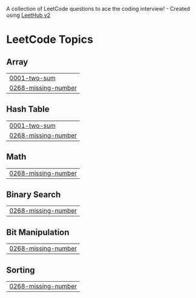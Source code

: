 A collection of LeetCode questions to ace the coding interview! - Created using [LeetHub v2](https://github.com/arunbhardwaj/LeetHub-2.0)
<!---LeetCode Topics Start-->
# LeetCode Topics
## Array
|  |
| ------- |
| [0001-two-sum](https://github.com/ShigekuniWork/algorithm/tree/master/0001-two-sum) |
| [0268-missing-number](https://github.com/ShigekuniWork/algorithm/tree/master/0268-missing-number) |
## Hash Table
|  |
| ------- |
| [0001-two-sum](https://github.com/ShigekuniWork/algorithm/tree/master/0001-two-sum) |
| [0268-missing-number](https://github.com/ShigekuniWork/algorithm/tree/master/0268-missing-number) |
## Math
|  |
| ------- |
| [0268-missing-number](https://github.com/ShigekuniWork/algorithm/tree/master/0268-missing-number) |
## Binary Search
|  |
| ------- |
| [0268-missing-number](https://github.com/ShigekuniWork/algorithm/tree/master/0268-missing-number) |
## Bit Manipulation
|  |
| ------- |
| [0268-missing-number](https://github.com/ShigekuniWork/algorithm/tree/master/0268-missing-number) |
## Sorting
|  |
| ------- |
| [0268-missing-number](https://github.com/ShigekuniWork/algorithm/tree/master/0268-missing-number) |
<!---LeetCode Topics End-->